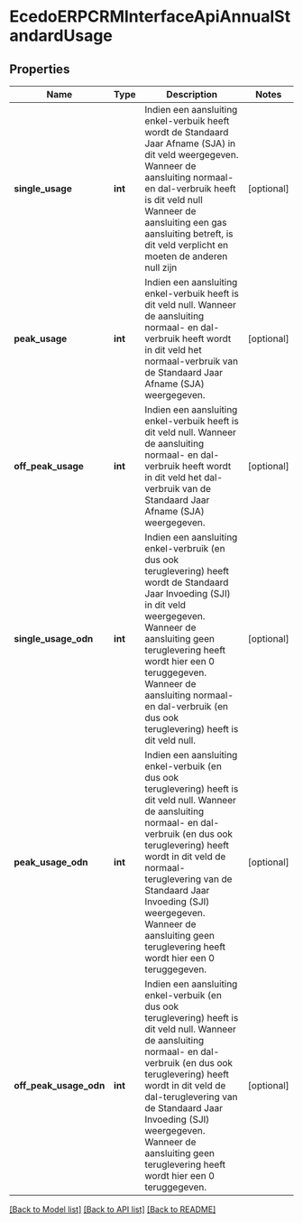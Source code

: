 # EcedoERPCRMInterfaceApiAnnualStandardUsage

## Properties
Name | Type | Description | Notes
------------ | ------------- | ------------- | -------------
**single_usage** | **int** | Indien een aansluiting enkel-verbuik heeft wordt de Standaard Jaar Afname (SJA) in dit veld weergegeven.  Wanneer de aansluiting normaal- en dal-verbruik heeft is dit veld null  Wanneer de aansluiting een gas aansluiting betreft, is dit veld verplicht en moeten de anderen null zijn | [optional] 
**peak_usage** | **int** | Indien een aansluiting enkel-verbuik heeft is dit veld null.  Wanneer de aansluiting normaal- en dal-verbruik heeft wordt in dit veld het normaal-verbruik van de Standaard Jaar Afname (SJA) weergegeven. | [optional] 
**off_peak_usage** | **int** | Indien een aansluiting enkel-verbuik heeft is dit veld null.  Wanneer de aansluiting normaal- en dal-verbruik heeft wordt in dit veld het dal-verbruik van de Standaard Jaar Afname (SJA) weergegeven. | [optional] 
**single_usage_odn** | **int** | Indien een aansluiting enkel-verbruik (en dus ook teruglevering) heeft wordt de Standaard Jaar Invoeding (SJI) in dit veld weergegeven. Wanneer de aansluiting geen teruglevering heeft wordt hier een 0 teruggegeven.  Wanneer de aansluiting normaal- en dal-verbruik (en dus ook teruglevering) heeft is dit veld null. | [optional] 
**peak_usage_odn** | **int** | Indien een aansluiting enkel-verbuik (en dus ook teruglevering) heeft is dit veld null.  Wanneer de aansluiting normaal- en dal-verbruik (en dus ook teruglevering) heeft wordt in dit veld de normaal-teruglevering van de Standaard Jaar Invoeding (SJI) weergegeven. Wanneer de aansluiting geen teruglevering heeft wordt hier een 0 teruggegeven. | [optional] 
**off_peak_usage_odn** | **int** | Indien een aansluiting enkel-verbuik (en dus ook teruglevering) heeft is dit veld null.  Wanneer de aansluiting normaal- en dal-verbruik (en dus ook teruglevering) heeft wordt in dit veld de dal-teruglevering van de Standaard Jaar Invoeding (SJI) weergegeven. Wanneer de aansluiting geen teruglevering heeft wordt hier een 0 teruggegeven. | [optional] 

[[Back to Model list]](../README.md#documentation-for-models) [[Back to API list]](../README.md#documentation-for-api-endpoints) [[Back to README]](../README.md)


